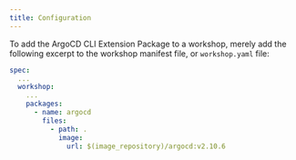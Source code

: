 ```yaml
---
title: Configuration
---
```


To add the ArgoCD CLI Extension Package to a workshop,
merely add the following excerpt to the workshop manifest file,
or `workshop.yaml` file:

```yaml
spec:
  ...
  workshop:
    ...
    packages:
      - name: argocd
        files:
          - path: .
            image:
              url: $(image_repository)/argocd:v2.10.6
```
